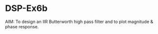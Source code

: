 # DSP-Ex6b
AIM:  To   design   an IIR Butterworth  high  pass filter and to plot   magnitude  &amp; phase  response.
